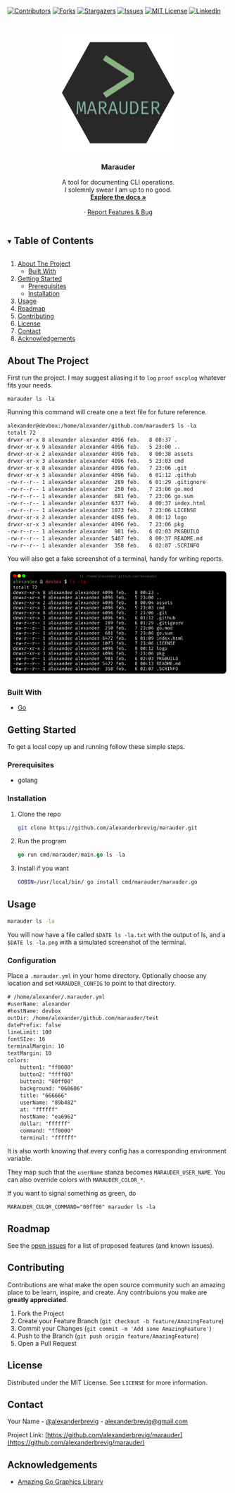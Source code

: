 <!-- PROJECT SHIELDS -->
[![Contributors][contributors-shield]][contributors-url]
[![Forks][forks-shield]][forks-url]
[![Stargazers][stars-shield]][stars-url]
[![Issues][issues-shield]][issues-url]
[![MIT License][license-shield]][license-url]
[![LinkedIn][linkedin-shield]][linkedin-url]



<!-- PROJECT LOGO -->
<br />
<p align="center">
  <a href="https://github.com/alexanderbrevig/marauder">
    <img src="assets/logo.png" alt="Logo" width="256" height="265">
  </a>

  <h3 align="center">Marauder</h3>

  <p align="center">
    A tool for documenting CLI operations. 
    <br />
    <quote>I solemnly swear I am up to no good.</quote>
    <br />
    <a href="https://github.com/alexanderbrevig/marauder"><strong>Explore the docs »</strong></a>
    <br />
    <br />
    ·
    <a href="https://github.com/alexanderbrevig/marauder/issues">Report Features & Bug</a>
  </p>
</p>



<!-- TABLE OF CONTENTS -->
<details open="open">
  <summary><h2 style="display: inline-block">Table of Contents</h2></summary>
  <ol>
    <li>
      <a href="#about-the-project">About The Project</a>
      <ul>
        <li><a href="#built-with">Built With</a></li>
      </ul>
    </li>
    <li>
      <a href="#getting-started">Getting Started</a>
      <ul>
        <li><a href="#prerequisites">Prerequisites</a></li>
        <li><a href="#installation">Installation</a></li>
      </ul>
    </li>
    <li><a href="#usage">Usage</a></li>
    <li><a href="#roadmap">Roadmap</a></li>
    <li><a href="#contributing">Contributing</a></li>
    <li><a href="#license">License</a></li>
    <li><a href="#contact">Contact</a></li>
    <li><a href="#acknowledgements">Acknowledgements</a></li>
  </ol>
</details>



<!-- ABOUT THE PROJECT -->
## About The Project

First run the project.
I may suggest aliasing it to `log` `proof` `oscplog` whatever fits your needs.

    marauder ls -la
 
Running this command will create one a text file for future reference.

    alexander@devbox:/home/alexander/github.com/marauder$ ls -la
    totalt 72
    drwxr-xr-x 8 alexander alexander 4096 feb.   8 00:37 .
    drwxr-xr-x 9 alexander alexander 4096 feb.   5 23:00 ..
    drwxr-xr-x 2 alexander alexander 4096 feb.   8 00:38 assets
    drwxr-xr-x 3 alexander alexander 4096 feb.   5 23:03 cmd
    drwxr-xr-x 8 alexander alexander 4096 feb.   7 23:06 .git
    drwxr-xr-x 3 alexander alexander 4096 feb.   6 01:12 .github
    -rw-r--r-- 1 alexander alexander  289 feb.   6 01:29 .gitignore
    -rw-r--r-- 1 alexander alexander  250 feb.   7 23:06 go.mod
    -rw-r--r-- 1 alexander alexander  681 feb.   7 23:06 go.sum
    -rw-r--r-- 1 alexander alexander 6377 feb.   8 00:37 index.html
    -rw-r--r-- 1 alexander alexander 1073 feb.   7 23:06 LICENSE
    drwxr-xr-x 2 alexander alexander 4096 feb.   8 00:12 logo
    drwxr-xr-x 3 alexander alexander 4096 feb.   7 23:06 pkg
    -rw-r--r-- 1 alexander alexander  981 feb.   6 02:03 PKGBUILD
    -rw-r--r-- 1 alexander alexander 5407 feb.   8 00:37 README.md
    -rw-r--r-- 1 alexander alexander  358 feb.   6 02:07 .SCRINFO

You will also get a fake screenshot of a terminal, handy for writing reports.

<p align="center"><img src="assets/terminal.png"/></p>

### Built With

* [Go](https://golang.org/)


<!-- GETTING STARTED -->
## Getting Started

To get a local copy up and running follow these simple steps.

### Prerequisites

* golang

### Installation

1. Clone the repo
   ```sh
   git clone https://github.com/alexanderbrevig/marauder.git
   ```
2. Run the program
   ```go
   go run cmd/marauder/main.go ls -la
   ```
3. Install if you want
   ```sh
   GOBIN=/usr/local/bin/ go install cmd/marauder/marauder.go
   ```

<!-- USAGE EXAMPLES -->
## Usage

   ```sh
   marauder ls -la
   ```

You will now have a file called `$DATE ls -la.txt` with the output of ls, and a `$DATE ls -la.png` with a simulated screenshot of the terminal.

### Configuration

Place a `.marauder.yml` in your home directory. 
Optionally choose any location and set `MARAUDER_CONFIG` to point to that directory.

    # /home/alexander/.marauder.yml 
    #userName: alexander
    #hostName: devbox
    outDir: /home/alexander/github.com/marauder/test
    datePrefix: false
    lineLimit: 100
    fontSIze: 16
    terminalMargin: 10
    textMargin: 10
    colors:
        button1: "ff0000"
        button2: "ffff00"
        button3: "00ff00"
        background: "060606"
        title: "666666"
        userName: "89b482"
        at: "ffffff"
        hostName: "ea6962"
        dollar: "ffffff"
        command: "ff0000"
        terminal: "ffffff"

It is also worth knowing that every config has a corresponding environment variable.

They map such that the `userName` stanza becomes `MARAUDER_USER_NAME`. 
You can also override colors with `MARAUDER_COLOR_*`.

If you want to signal something as green, do

    MARAUDER_COLOR_COMMAND="00ff00" marauder ls -la

<!-- ROADMAP -->
## Roadmap

See the [open issues](https://github.com/alexanderbrevig/marauder/issues) for a list of proposed features (and known issues).



<!-- CONTRIBUTING -->
## Contributing

Contributions are what make the open source community such an amazing place to be learn, inspire, and create. Any contribuions you make are **greatly appreciated**.

1. Fork the Project
2. Create your Feature Branch (`git checkout -b feature/AmazingFeature`)
3. Commit your Changes (`git commit -m 'Add some AmazingFeature'`)
4. Push to the Branch (`git push origin feature/AmazingFeature`)
5. Open a Pull Request



<!-- LICENSE -->
## License

Distributed under the MIT License. See `LICENSE` for more information.



<!-- CONTACT -->
## Contact

Your Name - [@alexanderbrevig](https://twitter.com/alexanderbrevig) - alexanderbrevig@gmail.com

Project Link: [https://github.com/alexanderbrevig/marauder](https://github.com/alexanderbrevig/marauder)



<!-- ACKNOWLEDGEMENTS -->
## Acknowledgements

* [Amazing Go Graphics Library](github.com/fogleman/gg)


<!-- MARKDOWN LINKS & IMAGES -->
<!-- https://www.markdownguide.org/basic-syntax/#reference-style-links -->
[contributors-shield]: https://img.shields.io/github/contributors/alexanderbrevig/marauder.svg?style=for-the-badge
[contributors-url]: https://github.com/alexanderbrevig/marauder/graphs/contributors
[forks-shield]: https://img.shields.io/github/forks/alexanderbrevig/marauder.svg?style=for-the-badge
[forks-url]: https://github.com/alexanderbrevig/marauder/network/members
[stars-shield]: https://img.shields.io/github/stars/alexanderbrevig/marauder.svg?style=for-the-badge
[stars-url]: https://github.com/alexanderbrevig/marauder/stargazers
[issues-shield]: https://img.shields.io/github/issues/alexanderbrevig/marauder.svg?style=for-the-badge
[issues-url]: https://github.com/alexanderbrevig/marauder/issues
[license-shield]: https://img.shields.io/github/license/alexanderbrevig/marauder.svg?style=for-the-badge
[license-url]: https://github.com/alexanderbrevig/marauder/blob/master/LICENSE.txt
[linkedin-shield]: https://img.shields.io/badge/-LinkedIn-black.svg?style=for-the-badge&logo=linkedin&colorB=555
[linkedin-url]: https://linkedin.com/in/alexanderbrevig
